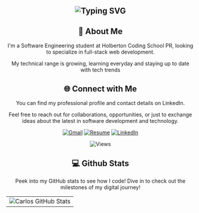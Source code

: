 <div align="center">
<h2><img src="https://readme-typing-svg.herokuapp.com?font=Jetbrains+mono&size=40&duration=3000&color=33FF33&center=true&vCenter=true&width=435&lines=Hey,+I'm+Juan!;Welcome...;to+my+Github!;" alt="Typing SVG"/></h2>
</div>

<div align="center">
    <h2>🚀 About Me</h2>
    <p>I'm a Software Engineering student at Holberton Coding School PR, looking to specialize in full-stack web development.</p>
    <p>My technical range is growing, learning everyday and staying up to date with tech trends</p>
</div>

<div align="center">
<h2 align="center" class="section-heading">🌐 Connect with Me</h2>
<p> You can find my professional profile and contact details on LinkedIn.</p>
<p>Feel free to reach out for collaborations, opportunities, or just to exchange ideas about the latest in software development and technology.</p>

[![Gmail](https://img.shields.io/badge/Gmail-D14836?style=for-the-badge&logo=gmail&logoColor=white)](mailto:juanj.mendeztorres5210@gmail.com)
[![Resume](https://img.shields.io/badge/RESUME-important?style=for-the-badge)]()
[![LinkedIn](https://img.shields.io/badge/linkedin-%230077B5.svg?style=for-the-badge&logo=linkedin&logoColor=white)](https://www.linkedin.com/in/juan-j-mendez-torres-197378330/)

![Views](https://komarev.com/ghpvc/?username=jrjuanj01&style=for-the-badge)
</div>

<div align="center">
<h2 align="center" class="section-heading"> 💻 Github Stats</h2>
<p>Peek into my GitHub stats to see how I code! Dive in to check out the milestones of my digital journey!</p>
 <table align="center" width="100%" height="100%" >
    <tr>
       <td><img style="border: none;" src="https://github-profile-summary-cards.vercel.app/api/cards/profile-details?username=jrjuanj01&theme=github_dark" alt="Carlos GitHub Stats"/></td>
    </tr>
 </table>

 <table align="center" width="100%" height="100%" >
    <tr>
        <td><img style="border: none;" src="https://github-profile-summary-cards.vercel.app/api/cards/stats?username=jrjuanj01&theme=github_dark" alt="Carlos's GitHub Stats"/></td>
        <td><img style="border: none;" src="https://github-profile-summary-cards.vercel.app/api/cards/productive-time?username=jrjuanj01&theme=github_dark&utcOffset=10" alt="Carlos GitHub Stats"/>
        <td><img style="border: none;" src="https://github-profile-summary-cards.vercel.app/api/cards/repos-per-language?username=jrjuanj01&theme=github_dark" alt="Carlos GitHub Stats"/></td>
        <td><img style="border: none;" src="https://github-profile-summary-cards.vercel.app/api/cards/most-commit-language?username=jrjuanj01&theme=github_dark" alt="Carlos GitHub Stats"/></td>
    </tr>
 </table>
</div>

<div align="center">
<h2 align="center" class="section-heading">💻 Programming Languages</h2>
<p>I've developed proficiency in a diverse set of programming languages, each serving as a pivotal tool in my development arsenal. Here are the languages I wield to turn problems into elegant solutions</p>

![Python](https://img.shields.io/badge/python-3670A0?style=for-the-badge&logo=python&logoColor=ffdd54)
![C](https://img.shields.io/badge/c-%2300599C.svg?style=for-the-badge&logo=c&logoColor=white)
![Shell Script](https://img.shields.io/badge/shell_script-%23121011.svg?style=for-the-badge&logo=gnu-bash&logoColor=white)
![HTML5](https://img.shields.io/badge/html5-%23E34F26.svg?style=for-the-badge&logo=html5&logoColor=white)
![CSS3](https://img.shields.io/badge/css3-%231572B6.svg?style=for-the-badge&logo=css3&logoColor=white)
![JavaScript](https://img.shields.io/badge/javascript-%23323330.svg?style=for-the-badge&logo=javascript&logoColor=%23F7DF1E)
![MySQL](https://img.shields.io/badge/mysql-%2300f.svg?style=for-the-badge&logo=mysql&logoColor=white)
</div>

<div align="center">
<h2 align="center" class="section-heading">🔧 Frameworks</h2>
<p>My knowledge spans a selection of frameworks, each chosen for its ability to facilitate rapid development and deliver robust functionality</p>
    
![Vim](https://img.shields.io/badge/VIM-%2311AB00.svg?style=for-the-badge&logo=vim&logoColor=white)
![Visual Studio Code](https://img.shields.io/badge/Visual%20Studio%20Code-0078d7.svg?style=for-the-badge&logo=visual-studio-code&logoColor=white)
![Flask](https://img.shields.io/badge/flask-%23000.svg?style=for-the-badge&logo=flask&logoColor=white)
![Git](https://img.shields.io/badge/git-%23F05033.svg?style=for-the-badge&logo=git&logoColor=white)
![GitHub](https://img.shields.io/badge/github-%23121011.svg?style=for-the-badge&logo=github&logoColor=white)
</div>
